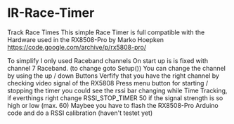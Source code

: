 # IR-Race-Timer
Track Race Times
This simple Race Timer is full compatible with the Hardware used in the RX8508-Pro by Marko Hoepken https://code.google.com/archive/p/rx5808-pro/

To simplify I only used Raceband channels 
On start up is is fixed with channel 7 Raceband. (to change goto Setup())
You can change the channel by using the up / down Buttons
Verfify that you have the right channel by checking video signal of the RX5808 
Press menu button for starting / stopping the timer
you could see the rssi bar changing while Time Tracking, if everthings right
change RSSI_STOP_TIMER 50 
if the signal strength is so high or low (max. 60)
Maybee you have to flash the RX8508-Pro Arduino code and do a RSSI calibration (haven't testet yet)

